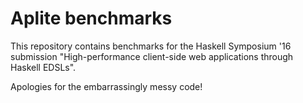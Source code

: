 Aplite benchmarks
=================

This repository contains benchmarks for the Haskell Symposium '16 submission
"High-performance client-side web applications through Haskell EDSLs".

Apologies for the embarrassingly messy code!
